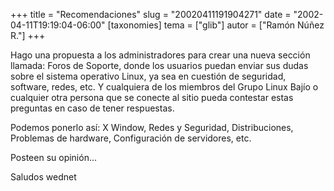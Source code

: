 +++
title = "Recomendaciones"
slug = "20020411191904271"
date = "2002-04-11T19:19:04-06:00"
[taxonomies]
tema = ["glib"]
autor = ["Ramón Núñez R."]
+++

Hago una propuesta a los administradores para crear una nueva sección
llamada: Foros de Soporte, donde los usuarios puedan enviar sus dudas
sobre el sistema operativo Linux, ya sea en cuestión de seguridad,
software, redes, etc. Y cualquiera de los miembros del Grupo Linux Bajío
o cualquier otra persona que se conecte al sitio pueda contestar estas
preguntas en caso de tener respuestas.

Podemos ponerlo así: X Window, Redes y Seguridad, Distribuciones,
Problemas de hardware, Configuración de servidores, etc.

Posteen su opinión...

Saludos
wednet

